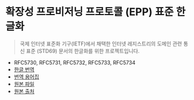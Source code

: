 # 확장성 프로비저닝 프로토콜 (EPP) 표준 한글화

> 국제 인터넷 표준화 기구(IETF)에서 채택한 인터넷 레지스트리의 도메인 관련 통신 표준 (STD69) 문서의 한글화를 위한 프로젝트입니다.

- RFC5730, RFC5731, RFC5732, RFC5733, RFC5734
- [한글 번역](/std69-kor.md)
- [번역 용어집](/termbase.kr.md)
- [원본 파일](/std69.txt)
- [원본 출처](https://www.rfc-editor.org/info/std69)
